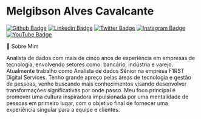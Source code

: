 # Melgibson Alves Cavalcante

[![Github Badge](https://img.shields.io/badge/-Github-000?style=for-the-badge&logo=Github&logoColor=white&link=https://github.com/melgibson96)](https://github.com/melgibson96)
[![Linkedin Badge](https://img.shields.io/badge/-LinkedIn-blue?style=for-the-badge&logo=Linkedin&logoColor=white&link=https://www.linkedin.com/in/melgibson96/)](https://www.linkedin.com/in/melgibson96/)
[![Twitter Badge](https://img.shields.io/badge/-Twitter-1ca0f1?style=for-the-badge&labelColor=1ca0f1&logo=twitter&logoColor=white&link=https://x.com/Melgibson_96)](https://x.com/Melgibson_96)
[![Instagram Badge](https://img.shields.io/badge/-Instagram-C13584?style=for-the-badge&labelColor=C13584&logo=instagram&logoColor=white&link=https://www.instagram.com/melgibson_96/)](https://www.instagram.com/melgibson_96/)
[![YouTube Badge](https://img.shields.io/badge/-YouTube-red?style=for-the-badge&logo=youtube&logoColor=white&link=https://www.youtube.com/@melgibson_96)](https://www.youtube.com/@melgibson_96)

💬 Sobre Mim

Analista de dados com mais de cinco anos de experiência em empresas de tecnologia, envolvendo setores como: bancário, indústria e varejo. Atualmente trabalho como Analista de dados Sênior na empresa F1RST Digital Services. Tenho grande apreço pelas áreas de tecnologia e gestão de pessoas, venho buscando mais conhecimentos visando desenvolver transformações significativas por onde passo. Meu foco principal é promover uma cultura inspiradora impulsionada por uma mentalidade de pessoas em primeiro lugar, com o objetivo final de fornecer uma experiência singular para a equipe e clientes.
